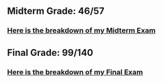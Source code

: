 
## Midterm Grade: 46/57
### [Here is the breakdown of my Midterm Exam](https://github.com/MarkShinozaki/CPTS317-Automata-FormalLanguages/tree/Midterm-Final/Midterm1Solutions)

## Final Grade: 99/140

### [Here is the breakdown of my Final Exam](https://github.com/MarkShinozaki/CPTS317-Automata-FormalLanguages/tree/Midterm-Final/FinalExamSolution)
